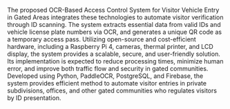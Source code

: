 The proposed OCR-Based Access Control System for Visitor Vehicle Entry in Gated Areas integrates these technologies to automate visitor verification through ID scanning. The system extracts essential data from valid IDs and vehicle license plate numbers via OCR, and generates a unique QR code as a temporary access pass. Utilizing open-source and cost-efficient hardware, including a Raspberry Pi 4, cameras, thermal printer, and LCD display, the system provides a scalable, secure, and user-friendly solution. Its implementation is expected to reduce processing times, minimize human error, and improve both traffic flow and security in gated communities.
Developed using Python, PaddleOCR, PostgreSQL, and Firebase, the system provides efficient method to automate visitor entries in private subdivisions, offices, and other gated communities who regulates visitors by ID presentation.

